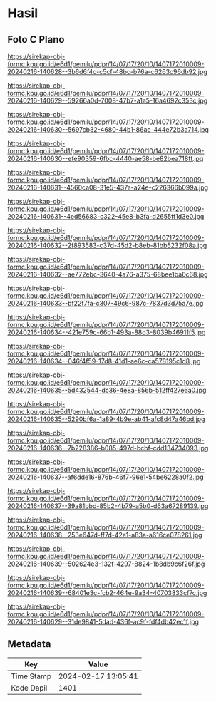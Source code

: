 # Hasil

## Foto C Plano

https://sirekap-obj-formc.kpu.go.id/e6d1/pemilu/pdpr/14/07/17/20/10/1407172010009-20240216-140628--3b6d6f4c-c5cf-48bc-b76a-c6263c96db92.jpg

https://sirekap-obj-formc.kpu.go.id/e6d1/pemilu/pdpr/14/07/17/20/10/1407172010009-20240216-140629--59266a0d-7008-47b7-a1a5-16a4692c353c.jpg

https://sirekap-obj-formc.kpu.go.id/e6d1/pemilu/pdpr/14/07/17/20/10/1407172010009-20240216-140630--5697cb32-4680-44b1-86ac-444e72b3a714.jpg

https://sirekap-obj-formc.kpu.go.id/e6d1/pemilu/pdpr/14/07/17/20/10/1407172010009-20240216-140630--efe90359-6fbc-4440-ae58-be82bea718ff.jpg

https://sirekap-obj-formc.kpu.go.id/e6d1/pemilu/pdpr/14/07/17/20/10/1407172010009-20240216-140631--4560ca08-31e5-437a-a24e-c226366b099a.jpg

https://sirekap-obj-formc.kpu.go.id/e6d1/pemilu/pdpr/14/07/17/20/10/1407172010009-20240216-140631--4ed56683-c322-45e8-b3fa-d2655ff1d3e0.jpg

https://sirekap-obj-formc.kpu.go.id/e6d1/pemilu/pdpr/14/07/17/20/10/1407172010009-20240216-140632--2f893583-c37d-45d2-b8eb-81bb5232f08a.jpg

https://sirekap-obj-formc.kpu.go.id/e6d1/pemilu/pdpr/14/07/17/20/10/1407172010009-20240216-140632--ae772ebc-3640-4a76-a375-68bee1ba6c68.jpg

https://sirekap-obj-formc.kpu.go.id/e6d1/pemilu/pdpr/14/07/17/20/10/1407172010009-20240216-140633--bf22f7fa-c307-49c6-987c-7837d3d75a7e.jpg

https://sirekap-obj-formc.kpu.go.id/e6d1/pemilu/pdpr/14/07/17/20/10/1407172010009-20240216-140634--421e759c-66b1-493a-88d3-8039b46911f5.jpg

https://sirekap-obj-formc.kpu.go.id/e6d1/pemilu/pdpr/14/07/17/20/10/1407172010009-20240216-140634--046f4f59-17d8-41d1-ae6c-ca578195c1d8.jpg

https://sirekap-obj-formc.kpu.go.id/e6d1/pemilu/pdpr/14/07/17/20/10/1407172010009-20240216-140635--5d432544-dc36-4e8a-856b-512ff427e6a0.jpg

https://sirekap-obj-formc.kpu.go.id/e6d1/pemilu/pdpr/14/07/17/20/10/1407172010009-20240216-140635--5290bf6a-1a89-4b9e-ab41-afc8d47a46bd.jpg

https://sirekap-obj-formc.kpu.go.id/e6d1/pemilu/pdpr/14/07/17/20/10/1407172010009-20240216-140636--7b228386-b085-497d-bcbf-cdd134734093.jpg

https://sirekap-obj-formc.kpu.go.id/e6d1/pemilu/pdpr/14/07/17/20/10/1407172010009-20240216-140637--af6dde16-876b-46f7-96e1-54be6228a0f2.jpg

https://sirekap-obj-formc.kpu.go.id/e6d1/pemilu/pdpr/14/07/17/20/10/1407172010009-20240216-140637--39a81bbd-85b2-4b79-a5b0-d63a67289139.jpg

https://sirekap-obj-formc.kpu.go.id/e6d1/pemilu/pdpr/14/07/17/20/10/1407172010009-20240216-140638--253e647d-ff7d-42e1-a83a-a616ce078261.jpg

https://sirekap-obj-formc.kpu.go.id/e6d1/pemilu/pdpr/14/07/17/20/10/1407172010009-20240216-140639--502624e3-132f-4297-8824-1b8db9c6f26f.jpg

https://sirekap-obj-formc.kpu.go.id/e6d1/pemilu/pdpr/14/07/17/20/10/1407172010009-20240216-140639--68401e3c-fcb2-464e-9a34-40703833cf7c.jpg

https://sirekap-obj-formc.kpu.go.id/e6d1/pemilu/pdpr/14/07/17/20/10/1407172010009-20240216-140629--31de9841-5dad-436f-ac9f-fdf4db42ec1f.jpg


## Metadata

| Key        | Value               |
| ---------- | ------------------- |
| Time Stamp | 2024-02-17 13:05:41 |
| Kode Dapil | 1401                |



